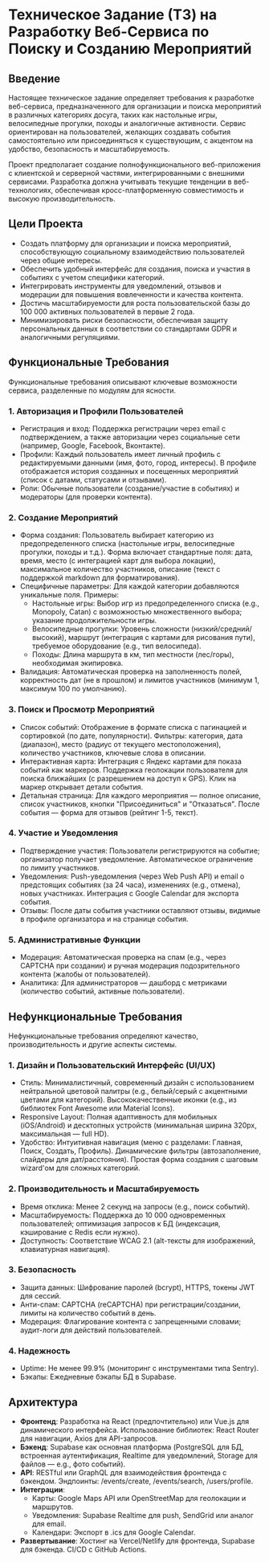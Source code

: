 # Техническое Задание (ТЗ) на Разработку Веб-Сервиса по Поиску и Созданию Мероприятий

## Введение

Настоящее техническое задание определяет требования к разработке веб-сервиса, предназначенного для организации и поиска мероприятий в различных категориях досуга, таких как настольные игры, велосипедные прогулки, походы и аналогичные активности. Сервис ориентирован на пользователей, желающих создавать события самостоятельно или присоединяться к существующим, с акцентом на удобство, безопасность и масштабируемость.

Проект предполагает создание полнофункционального веб-приложения с клиентской и серверной частями, интегрированными с внешними сервисами. Разработка должна учитывать текущие тенденции в веб-технологиях, обеспечивая кросс-платформенную совместимость и высокую производительность.

## Цели Проекта

- Создать платформу для организации и поиска мероприятий, способствующую социальному взаимодействию пользователей через общие интересы.
- Обеспечить удобный интерфейс для создания, поиска и участия в событиях с учетом специфики категорий.
- Интегрировать инструменты для уведомлений, отзывов и модерации для повышения вовлеченности и качества контента.
- Достичь масштабируемости для роста пользовательской базы до 100 000 активных пользователей в первые 2 года.
- Минимизировать риски безопасности, обеспечивая защиту персональных данных в соответствии со стандартами GDPR и аналогичными регуляциями.

## Функциональные Требования

Функциональные требования описывают ключевые возможности сервиса, разделенные по модулям для ясности.

### 1. Авторизация и Профили Пользователей
- Регистрация и вход: Поддержка регистрации через email с подтверждением, а также авторизации через социальные сети (например, Google, Facebook, Вконтакте).
- Профили: Каждый пользователь имеет личный профиль с редактируемыми данными (имя, фото, город, интересы). В профиле отображается история созданных и посещенных мероприятий (список с датами, статусами и отзывами).
- Роли: Обычные пользователи (создание/участие в событиях) и модераторы (для проверки контента).

### 2. Создание Мероприятий
- Форма создания: Пользователь выбирает категорию из предопределенного списка (настольные игры, велосипедные прогулки, походы и т.д.). Форма включает стандартные поля: дата, время, место (с интеграцией карт для выбора локации), максимальное количество участников, описание (текст с поддержкой markdown для форматирования).
- Специфичные параметры: Для каждой категории добавляются уникальные поля. Примеры:
  - Настольные игры: Выбор игр из предопределенного списка (e.g., Monopoly, Catan) с возможностью множественного выбора; указание продолжительности игры.
  - Велосипедные прогулки: Уровень сложности (низкий/средний/высокий), маршрут (интеграция с картами для рисования пути), требуемое оборудование (e.g., тип велосипеда).
  - Походы: Длина маршрута в км, тип местности (лес/горы), необходимая экипировка.
- Валидация: Автоматическая проверка на заполненность полей, корректность дат (не в прошлом) и лимитов участников (минимум 1, максимум 100 по умолчанию).

### 3. Поиск и Просмотр Мероприятий
- Список событий: Отображение в формате списка с пагинацией и сортировкой (по дате, популярности). Фильтры: категория, дата (диапазон), место (радиус от текущего местоположения), количество участников, ключевые слова в описании.
- Интерактивная карта: Интеграция с Яндекс картами для показа событий как маркеров. Поддержка геолокации пользователя для поиска ближайших (с разрешением на доступ к GPS). Клик на маркер открывает детали события.
- Детальная страница: Для каждого мероприятия — полное описание, список участников, кнопки "Присоединиться" и "Отказаться". После события — форма для отзывов (рейтинг 1-5, текст).

### 4. Участие и Уведомления
- Подтверждение участия: Пользователи регистрируются на событие; организатор получает уведомление. Автоматическое ограничение по лимиту участников.
- Уведомления: Push-уведомления (через Web Push API) и email о предстоящих событиях (за 24 часа), изменениях (e.g., отмена), новых участниках. Интеграция с Google Calendar для экспорта события.
- Отзывы: После даты события участники оставляют отзывы, видимые в профиле организатора и на странице события.

### 5. Административные Функции
- Модерация: Автоматическая проверка на спам (e.g., через CAPTCHA при создании) и ручная модерация подозрительного контента (жалобы от пользователей).
- Аналитика: Для администраторов — дашборд с метриками (количество событий, активные пользователи).

## Нефункциональные Требования

Нефункциональные требования определяют качество, производительность и другие аспекты системы.

### 1. Дизайн и Пользовательский Интерфейс (UI/UX)
- Стиль: Минималистичный, современный дизайн с использованием нейтральной цветовой палитры (e.g., белый/серый с акцентными цветами для категорий). Высококачественные иконки (e.g., из библиотек Font Awesome или Material Icons).
- Responsive Layout: Полная адаптивность для мобильных (iOS/Android) и десктопных устройств (минимальная ширина 320px, максимальная — full HD).
- Удобство: Интуитивная навигация (меню с разделами: Главная, Поиск, Создать, Профиль). Динамические фильтры (автозаполнение, слайдеры для дат/расстояния). Простая форма создания с шаговым wizard'ом для сложных категорий.

### 2. Производительность и Масштабируемость
- Время отклика: Менее 2 секунд на запросы (e.g., поиск событий).
- Масштабируемость: Поддержка до 10 000 одновременных пользователей; оптимизация запросов к БД (индексация, кэширование с Redis если нужно).
- Доступность: Соответствие WCAG 2.1 (alt-тексты для изображений, клавиатурная навигация).

### 3. Безопасность
- Защита данных: Шифрование паролей (bcrypt), HTTPS, токены JWT для сессий.
- Анти-спам: CAPTCHA (reCAPTCHA) при регистрации/создании, лимиты на количество событий в день.
- Модерация: Флагирование контента с запрещенными словами; аудит-логи для действий пользователей.

### 4. Надежность
- Uptime: Не менее 99.9% (мониторинг с инструментами типа Sentry).
- Бэкапы: Ежедневные бэкапы БД в Supabase.

## Архитектура

- **Фронтенд**: Разработка на React (предпочтительно) или Vue.js для динамического интерфейса. Использование библиотек: React Router для навигации, Axios для API-запросов.
- **Бэкенд**: Supabase как основная платформа (PostgreSQL для БД, встроенная аутентификация, Realtime для уведомлений, Storage для файлов — e.g., фото событий).
- **API**: RESTful или GraphQL для взаимодействия фронтенда с бэкендом. Эндпоинты: /events/create, /events/search, /users/profile.
- **Интеграции**:
  - Карты: Google Maps API или OpenStreetMap для геолокации и маршрутов.
  - Уведомления: Supabase Realtime для push, SendGrid или аналог для email.
  - Календари: Экспорт в .ics для Google Calendar.
- **Развертывание**: Хостинг на Vercel/Netlify для фронтенда, Supabase для бэкенда. CI/CD с GitHub Actions.